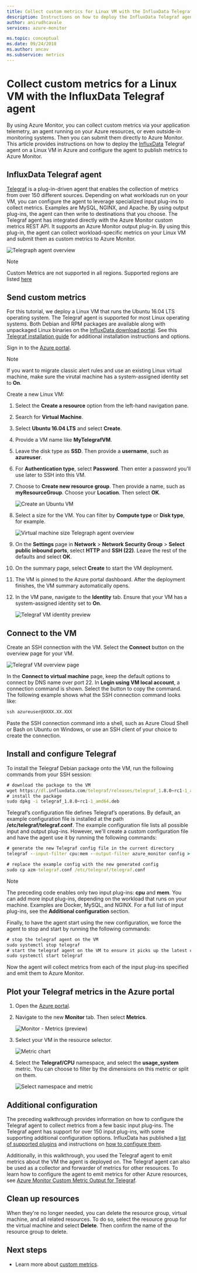 ```yaml
---
title: Collect custom metrics for Linux VM with the InfluxData Telegraf agent
description: Instructions on how to deploy the InfluxData Telegraf agent on a Linux VM in Azure and configure the agent to publish metrics to Azure Monitor. 
author: anirudhcavale
services: azure-monitor

ms.topic: conceptual
ms.date: 09/24/2018
ms.author: ancav
ms.subservice: metrics
---
```

# Collect custom metrics for a Linux VM with the InfluxData Telegraf agent

By using Azure Monitor, you can collect custom metrics via your application telemetry, an agent running on your Azure resources, or even outside-in monitoring systems. Then you can submit them directly to Azure Monitor. This article provides instructions on how to deploy the [InfluxData](https://www.influxdata.com/) Telegraf agent on a Linux VM in Azure and configure the agent to publish metrics to Azure Monitor. 

## InfluxData Telegraf agent 

[Telegraf](https://docs.influxdata.com/telegraf/) is a plug-in-driven agent that enables the collection of metrics from over 150 different sources. Depending on what workloads run on your VM, you can configure the agent to leverage specialized input plug-ins to collect metrics. Examples are MySQL, NGINX, and Apache. By using output plug-ins, the agent can then write to destinations that you choose. The Telegraf agent has integrated directly with the Azure Monitor custom metrics REST API. It supports an Azure Monitor output plug-in. By using this plug-in, the agent can collect workload-specific metrics on your Linux VM and submit them as custom metrics to Azure Monitor. 

 ![Telegraph agent overview](./media/collect-custom-metrics-linux-telegraf/telegraf-agent-overview.png)

> [!NOTE]  
> Custom Metrics are not supported in all regions. Supported regions are listed [here](./metrics-custom-overview.md#supported-regions)

## Send custom metrics 

For this tutorial, we deploy a Linux VM that runs the Ubuntu 16.04 LTS operating system. The Telegraf agent is supported for most Linux operating systems. Both Debian and RPM packages are available along with unpackaged Linux binaries on the [InfluxData download portal](https://portal.influxdata.com/downloads). See this [Telegraf installation guide](https://docs.influxdata.com/telegraf/v1.8/introduction/installation/) for additional installation instructions and options. 

Sign in to the [Azure portal](https://portal.azure.com).

> [!NOTE]  
> If you want to migrate classic alert rules and use an existing Linux virtual machine, make sure the virutal machine has a system-assigned identity set to **On**.

Create a new Linux VM: 

1. Select the **Create a resource** option from the left-hand navigation pane. 
1. Search for **Virtual Machine**.  
1. Select **Ubuntu 16.04 LTS** and select **Create**. 
1. Provide a VM name like **MyTelegrafVM**.  
1. Leave the disk type as **SSD**. Then provide a **username**, such as **azureuser**. 
1. For **Authentication type**, select **Password**. Then enter a password you'll use later to SSH into this VM. 
1. Choose to **Create new resource group**. Then provide a name, such as **myResourceGroup**. Choose your **Location**. Then select **OK**. 

    ![Create an Ubuntu VM](./media/collect-custom-metrics-linux-telegraf/create-vm.png)

1. Select a size for the VM. You can filter by **Compute type** or **Disk type**, for example. 

    ![Virtual machine size Telegraph agent overview](./media/collect-custom-metrics-linux-telegraf/vm-size.png)

1. On the **Settings** page in **Network** > **Network Security Group** > **Select public inbound ports**, select **HTTP** and **SSH (22)**. Leave the rest of the defaults and select **OK**. 

1. On the summary page, select **Create** to start the VM deployment. 

1. The VM is pinned to the Azure portal dashboard. After the deployment finishes, the VM summary automatically opens. 

1. In the VM pane, navigate to the **Identity** tab. Ensure that your VM has a system-assigned identity set to **On**. 
 
    ![Telegraf VM identity preview](./media/collect-custom-metrics-linux-telegraf/connect-to-VM.png)
 
## Connect to the VM 

Create an SSH connection with the VM. Select the **Connect** button on the overview page for your VM. 

![Telegraf VM overview page](./media/collect-custom-metrics-linux-telegraf/connect-VM-button2.png)

In the **Connect to virtual machine** page, keep the default options to connect by DNS name over port 22. In **Login using VM local account**, a connection command is shown. Select the button to copy the command. The following example shows what the SSH connection command looks like: 

```cmd
ssh azureuser@XXXX.XX.XXX 
```

Paste the SSH connection command into a shell, such as Azure Cloud Shell or Bash on Ubuntu on Windows, or use an SSH client of your choice to create the connection. 

## Install and configure Telegraf 

To install the Telegraf Debian package onto the VM, run the following commands from your SSH session: 

```cmd
# download the package to the VM 
wget https://dl.influxdata.com/telegraf/releases/telegraf_1.8.0~rc1-1_amd64.deb 
# install the package 
sudo dpkg -i telegraf_1.8.0~rc1-1_amd64.deb
```
Telegraf’s configuration file defines Telegraf’s operations. By default, an example configuration file is installed at the path **/etc/telegraf/telegraf.conf**. The example configuration file lists all possible input and output plug-ins. However, we'll create a custom configuration file and have the agent use it by running the following commands: 

```cmd
# generate the new Telegraf config file in the current directory 
telegraf --input-filter cpu:mem --output-filter azure_monitor config > azm-telegraf.conf 

# replace the example config with the new generated config 
sudo cp azm-telegraf.conf /etc/telegraf/telegraf.conf 
```

> [!NOTE]  
> The preceding code enables only two input plug-ins: **cpu** and **mem**. You can add more input plug-ins, depending on the workload that runs on your machine. Examples are Docker, MySQL, and NGINX. For a full list of input plug-ins, see the **Additional configuration** section. 

Finally, to have the agent start using the new configuration, we force the agent to stop and start by running the following commands: 

```cmd
# stop the telegraf agent on the VM 
sudo systemctl stop telegraf 
# start the telegraf agent on the VM to ensure it picks up the latest configuration 
sudo systemctl start telegraf 
```
Now the agent will collect metrics from each of the input plug-ins specified and emit them to Azure Monitor. 

## Plot your Telegraf metrics in the Azure portal 

1. Open the [Azure portal](https://portal.azure.com). 

1. Navigate to the new **Monitor** tab. Then select **Metrics**.  

     ![Monitor - Metrics (preview)](./media/collect-custom-metrics-linux-telegraf/metrics.png)

1. Select your VM in the resource selector.

     ![Metric chart](./media/collect-custom-metrics-linux-telegraf/metric-chart.png)

1. Select the **Telegraf/CPU** namespace, and select the **usage_system** metric. You can choose to filter by the dimensions on this metric or split on them.  

     ![Select namespace and metric](./media/collect-custom-metrics-linux-telegraf/VM-resource-selector.png)

## Additional configuration 

The preceding walkthrough provides information on how to configure the Telegraf agent to collect metrics from a few basic input plug-ins. The Telegraf agent has support for over 150 input plug-ins, with some supporting additional configuration options. InfluxData has published a [list of supported plugins](https://docs.influxdata.com/telegraf/v1.15/plugins/inputs/) and instructions on [how to configure them](https://docs.influxdata.com/telegraf/v1.15/administration/configuration/).  

Additionally, in this walkthrough, you used the Telegraf agent to emit metrics about the VM the agent is deployed on. The Telegraf agent can also be used as a collector and forwarder of metrics for other resources. To learn how to configure the agent to emit metrics for other Azure resources, see [Azure Monitor Custom Metric Output for Telegraf](https://github.com/influxdata/telegraf/blob/fb704500386214655e2adb53b6eb6b15f7a6c694/plugins/outputs/azure_monitor/README.md).  

## Clean up resources 

When they're no longer needed, you can delete the resource group, virtual machine, and all related resources. To do so, select the resource group for the virtual machine and select **Delete**. Then confirm the name of the resource group to delete. 

## Next steps
- Learn more about [custom metrics](./metrics-custom-overview.md).